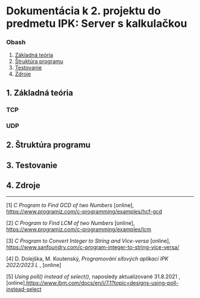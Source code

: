 # Dokumentácia k 2. projektu do predmetu IPK: Server s kalkulačkou

### Obash

1. [Základná teória](#basic_theory)
2. [Štruktúra programu](#program_structure)
3. [Testovanie](#testing)
4. [Zdroje](#sources)

## <a id="basic_theory">1. Základná teória</a>

### TCP

### UDP

## <a id="program_structure">2. Štruktúra programu</a>

## <a id="testing">3. Testovanie</a>

## <a id="sources">4. Zdroje</a>

<hr>

<a id="1">[1]</a> _C Program to Find GCD of two Numbers_ \[online\], https://www.programiz.com/c-programming/examples/hcf-gcd

<a id="2">[2]</a> _C Program to Find LCM of two Numbers_ \[online\], https://www.programiz.com/c-programming/examples/lcm

<a id="3">[3]</a> _C Program to Convert Integer to String and Vice-versa_ \[online\], https://www.sanfoundry.com/c-program-integer-to-string-vice-versa/

<a id="4">[4]</a> D. Dolejška, M. Koutenský, _Programování síťových aplikací IPK 2022/2023 L_ , \[online\]

<a id="4">[5]</a> _Using poll() instead of select()_, naposledy aktualizované 31.8.2021 ,\[online\],https://www.ibm.com/docs/en/i/7.1?topic=designs-using-poll-instead-select
